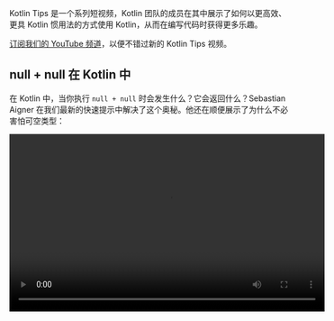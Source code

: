 [//]: # (title: Kotlin 技巧)

Kotlin Tips 是一个系列短视频，Kotlin 团队的成员在其中展示了如何以更高效、更具 Kotlin 惯用法的方式使用 Kotlin，从而在编写代码时获得更多乐趣。

[订阅我们的 YouTube 频道](https://www.youtube.com/channel/UCP7uiEZIqci43m22KDl0sNw)，以便不错过新的 Kotlin Tips 视频。

## null + null 在 Kotlin 中

在 Kotlin 中，当你执行 `null + null` 时会发生什么？它会返回什么？Sebastian Aigner 在我们最新的快速提示中解决了这个奥秘。他还在顺便展示了为什么不必害怕可空类型：

<video width="560" height="315" src="https://www.youtube.com/v/wwplVknTza4" title="Kotlin Tips: null + null in Kotlin"/>

## 集合项去重

你的 Kotlin 集合包含重复项吗？需要一个只包含唯一项的集合吗？让 Sebastian Aigner 在这个 Kotlin 技巧中向你展示如何从你的 list 中移除重复项，或将它们转换为 set：

<video width="560" height="315" src="https://www.youtube.com/v/ECOf0PeSANw" title="Kotlin Tips: Deduplicating Collection Items"/>

## 挂起函数与内联的奥秘

像 [`repeat()`](https://kotlinlang.org/api/latest/jvm/stdlib/kotlin/repeat.html)、[`map()`](https://kotlinlang.org/api/latest/jvm/stdlib/kotlin.collections/map.html) 和 [`filter()`](https://kotlinlang.org/api/latest/jvm/stdlib/kotlin.collections/filter.html) 这样的函数，为什么能在它们的 lambda 表达式中接受挂起函数，即使它们的签名不具备协程感知能力？在这期 Kotlin 技巧中，Sebastian Aigner 解开了这个谜团：这与 inline 修饰符有关：

<video width="560" height="315" src="https://www.youtube.com/v/R2395u7SdcI" title="Kotlin Tips: The Suspend and Inline Mystery"/>

## 使用完全限定名称解除声明遮蔽

遮蔽（Shadowing）是指在同一作用域内存在两个同名的声明。那么，你该如何选择呢？在这期 Kotlin 技巧中，Sebastian Aigner 向你展示了一个简单的 Kotlin 技巧，借助完全限定名称的强大功能来调用你需要的函数：

<video width="560" height="315" src="https://www.youtube.com/v/mJRzF9WtCpU" title="Kotlin Tips: Unshadowing Declarations"/>

## 使用 Elvis 操作符返回和抛出

[Elvis](null-safety.md#elvis-operator) 操作符再次登场！Sebastian Aigner 解释了为什么这个操作符以这位著名歌手命名，以及如何在 Kotlin 中使用 `?:` 来返回或抛出。幕后魔法是什么？是 [Nothing 类型](https://kotlinlang.org/api/latest/jvm/stdlib/kotlin/-nothing.html)。

<video width="560" height="315" src="https://www.youtube.com/v/L8aFK7QrbA8" title="Kotlin Tips: Return and Throw with the Elvis Operator"/>

## 解构声明

借助 [解构声明](destructuring-declarations.md) 在 Kotlin 中，你可以一次性从单个对象创建多个变量。在这个视频中，Sebastian Aigner 向你展示了可以解构的一些事物——包括 pair、list、map 等。那么你自己的对象呢？Kotlin 的 component 函数也为它们提供了答案：

<video width="560" height="315" src="https://www.youtube.com/v/zu1PUAvk_Lw" title="Kotlin Tips: Destructuring Declarations"/>

## 带可空值的操作符函数

在 Kotlin 中，你可以为自己的类覆盖（override）诸如加法和减法之类的操作符，并提供你自己的逻辑。但如果你想允许其左侧和右侧都为 null 值呢？在这个视频中，Sebastian Aigner 回答了这个问题：

<video width="560" height="315" src="https://www.youtube.com/v/x2bZJv8i0vw" title="Kotlin Tips: Operator Functions With Nullable Values"/>

## 代码计时

观看 Sebastian Aigner 快速概览 [`measureTimedValue()`](https://kotlinlang.org/api/latest/jvm/stdlib/kotlin.time/measure-timed-value.html) 函数，并了解如何为你的代码计时：

<video width="560" height="315" src="https://www.youtube.com/v/j_LEcry7Pms" title="Kotlin Tips: Timing Code"/>

## 优化循环

在这个视频中，Sebastian Aigner 将演示如何优化[循环](control-flow.md#for-loops)，以使你的代码更具可读性、可理解性和简洁性：

<video width="560" height="315" src="https://www.youtube.com/v/i-kyPp1qFBA" title="Kotlin Tips: Improving Loops"/>

## 字符串

在这期中，Kate Petrova 展示了三个帮助你在 Kotlin 中使用[字符串](strings.md)的技巧：

<video width="560" height="315" src="https://www.youtube.com/v/IL3RLKvWJF4" title="Kotlin Tips: Strings"/>

## Elvis 操作符的更多用法

在这个视频中，Sebastian Aigner 将展示如何为 [Elvis 操作符](null-safety.md#elvis-operator)添加更多逻辑，例如在操作符的右侧进行日志记录：

<video width="560" height="315" src="https://www.youtube.com/v/L9wqYQ-fXaM" title="Kotlin Tips: The Elvis Operator"/>

## Kotlin 集合

在这期中，Kate Petrova 展示了三个帮助你使用 [Kotlin 集合](collections-overview.md)的技巧：

<video width="560" height="315" src="https://www.youtube.com/v/ApXbm1T_eI4" title="Kotlin Tips: Kotlin Collections"/>

## 接下来？

*   在我们的 [YouTube 播放列表](https://youtube.com/playlist?list=PLlFc5cFwUnmyDrc-mwwAL9cYFkSHoHHz7)中查看完整的 Kotlin Tips 列表
*   学习如何为[常见情况编写惯用的 Kotlin 代码](idioms.md)